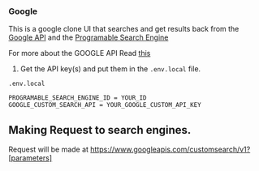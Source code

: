 ### Google

This is a google clone UI that searches and get results back from the [Google API](https://developers.google.com/custom-search/v1/using_rest) and the [Programable Search Engine](https://cse.google.com/cse/all)

For more about the GOOGLE API Read [this](https://developers.google.com/custom-search/v1/using_rest)

1. Get the API key(s) and put them in the `.env.local` file.

`.env.local`

```
PROGRAMABLE_SEARCH_ENGINE_ID = YOUR_ID
GOOGLE_CUSTOM_SEARCH_API = YOUR_GOOGLE_CUSTOM_API_KEY
```

## Making Request to search engines.

Request will be made at https://www.googleapis.com/customsearch/v1?[parameters]
